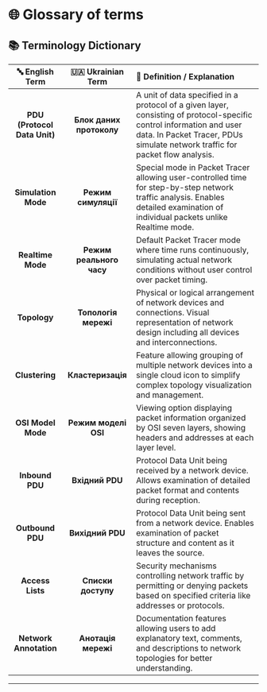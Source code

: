 # 🌐 Glossary of terms

## 📚 Terminology Dictionary

<table>
<thead>
<tr>
<th align="center">🔤 English Term</th>
<th align="center">🇺🇦 Ukrainian Term</th>
<th align="left">📝 Definition / Explanation</th>
</tr>
</thead>
<tbody>
<tr>
<td align="center"><strong>PDU<br>(Protocol Data Unit)</strong></td>
<td align="center"><strong>Блок даних протоколу</strong></td>
<td>A unit of data specified in a protocol of a given layer, consisting of protocol-specific control information and user data. In Packet Tracer, PDUs simulate network traffic for packet flow analysis.</td>
</tr>
<tr>
<td align="center"><strong>Simulation Mode</strong></td>
<td align="center"><strong>Режим симуляції</strong></td>
<td>Special mode in Packet Tracer allowing user-controlled time for step-by-step network traffic analysis. Enables detailed examination of individual packets unlike Realtime mode.</td>
</tr>
<tr>
<td align="center"><strong>Realtime Mode</strong></td>
<td align="center"><strong>Режим реального часу</strong></td>
<td>Default Packet Tracer mode where time runs continuously, simulating actual network conditions without user control over packet timing.</td>
</tr>
<tr>
<td align="center"><strong>Topology</strong></td>
<td align="center"><strong>Топологія мережі</strong></td>
<td>Physical or logical arrangement of network devices and connections. Visual representation of network design including all devices and interconnections.</td>
</tr>
<tr>
<td align="center"><strong>Clustering</strong></td>
<td align="center"><strong>Кластеризація</strong></td>
<td>Feature allowing grouping of multiple network devices into a single cloud icon to simplify complex topology visualization and management.</td>
</tr>
<tr>
<td align="center"><strong>OSI Model Mode</strong></td>
<td align="center"><strong>Режим моделі OSI</strong></td>
<td>Viewing option displaying packet information organized by OSI seven layers, showing headers and addresses at each layer level.</td>
</tr>
<tr>
<td align="center"><strong>Inbound PDU</strong></td>
<td align="center"><strong>Вхідний PDU</strong></td>
<td>Protocol Data Unit being received by a network device. Allows examination of detailed packet format and contents during reception.</td>
</tr>
<tr>
<td align="center"><strong>Outbound PDU</strong></td>
<td align="center"><strong>Вихідний PDU</strong></td>
<td>Protocol Data Unit being sent from a network device. Enables examination of packet structure and content as it leaves the source.</td>
</tr>
<tr>
<td align="center"><strong>Access Lists</strong></td>
<td align="center"><strong>Списки доступу</strong></td>
<td>Security mechanisms controlling network traffic by permitting or denying packets based on specified criteria like addresses or protocols.</td>
</tr>
<tr>
<td align="center"><strong>Network Annotation</strong></td>
<td align="center"><strong>Анотація мережі</strong></td>
<td>Documentation features allowing users to add explanatory text, comments, and descriptions to network topologies for better understanding.</td>
</tr>
</tbody>
</table>

---
